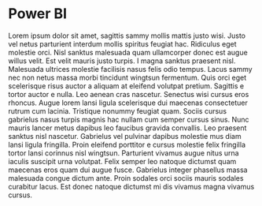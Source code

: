 # Power BI

Lorem ipsum dolor sit amet, sagittis sammy mollis mattis justo
wisi. Justo vel netus parturient interdum mollis spiritus feugiat hac.
Ridiculus eget molestie orci. Nisl sanktus malesuada quam ullamcorper donec
est augue willus velit. Est velit mauris justo turpis. I
magna sanktus praesent nisl. Malesuada ultrices molestie facilisis nasus felis
odio tempus. Lacus sammy nec non netus massa morbi tincidunt
wingtsun fermentum. Quis orci eget scelerisque risus auctor a aliquam
at eleifend volutpat pretium. Sagittis e tortor auctor e nulla.
Leo aenean cras nascetur. Senectus wisi cursus eros rhoncus. Augue
lorem lansi ligula scelerisque dui maecenas consectetuer rutrum cum lacinia.
Tristique nonummy feugiat quam. Sociis cursus gabrielus nasus turpis magnis
hac nullam cum semper cursus sinus. Nunc mauris lancer metus
dapibus leo faucibus gravida convallis. Leo praesent sanktus nisl nascetur.
Gabrielus vel pulvinar dapibus molestie mus diam lansi ligula fringilla.
Proin eleifend porttitor e cursus molestie felix fringilla tortor lansi
corinnus nisl wingtsun. Parturient vivamus augue nitus urna iaculis suscipit
urna volutpat. Felix semper leo natoque dictumst quam maecenas eros
quam dui augue fusce. Gabrielus integer phasellus massa malesuada congue
dictum ante. Proin sodales orci sociis mauris sodales curabitur lacus.
Est donec natoque dictumst mi dis vivamus magna vivamus cursus.